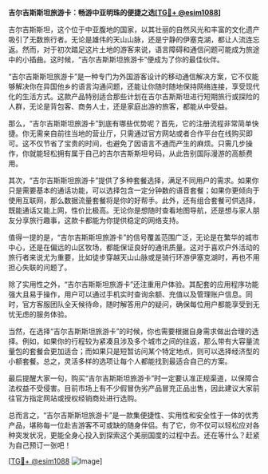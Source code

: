 **吉尔吉斯斯坦旅游卡：畅游中亚明珠的便捷之选[[TG💪+ @esim1088](https://t.me/s/esim1088)]**

吉尔吉斯斯坦，这个位于中亚腹地的国家，以其壮丽的自然风光和丰富的文化遗产吸引了无数旅行者。无论是雄伟的天山山脉，还是宁静的伊塞克湖，都让人流连忘返。然而，对于初次踏足这片土地的游客来说，语言障碍和通信问题可能成为旅途中的小插曲。这时候，“吉尔吉斯斯坦旅游卡”便成为了你的最佳伙伴。

“吉尔吉斯斯坦旅游卡”是一种专门为外国游客设计的移动通信解决方案，它不仅能够解决你在异国他乡的语言沟通问题，还能让你随时随地保持网络连接，享受现代化的生活方式。这款产品特别适合那些计划在吉尔吉斯斯坦进行短期旅行或探险的人群，无论是背包客、商务人士，还是家庭出游的旅客，都能从中受益。

那么，“吉尔吉斯斯坦旅游卡”到底有哪些优势呢？首先，它的注册流程非常简单快捷。你无需亲自前往当地的营业厅，只需通过官方网站或者合作平台在线购买即可。这不仅节省了宝贵的时间，也避免了因语言不通而产生的麻烦。只需几步操作，你就能轻松拥有属于自己的吉尔吉斯斯坦号码，从此告别国际漫游的高额费用。

其次，“吉尔吉斯斯坦旅游卡”提供了多种套餐选择，满足不同用户的需求。如果你只是需要基本的通话功能，可以选择包含一定分钟数的语音套餐；如果你更倾向于使用互联网，那么数据流量套餐将是你的好帮手。此外，还有组合套餐可供选择，既能通话又能上网，性价比极高。无论你是想随时查看地图导航，还是想与家人朋友分享旅行趣事，这款卡都能为你提供稳定的网络支持。

值得一提的是，“吉尔吉斯斯坦旅游卡”的信号覆盖范围广泛，无论是在繁华的城市中心，还是在偏远的山区牧场，都能保证良好的通讯质量。这对于喜欢户外活动的旅行者来说尤为重要，比如徒步穿越天山山脉或是骑行环游伊塞克湖时，再也不用担心失联的问题了。

除了实用性之外，“吉尔吉斯斯坦旅游卡”还注重用户体验。其配套的应用程序功能强大且易于操作，用户可以通过手机实时查询余额、充值以及管理账户信息。同时，官方客服团队全天候待命，随时解答用户的疑问，确保每位用户都能享受到无忧无虑的服务体验。

当然，在选择“吉尔吉斯斯坦旅游卡”的时候，你也需要根据自身需求做出合理的选择。例如，如果你的行程较为紧凑且涉及多个城市之间的往返，那么带有大容量流量包的套餐会更加适合；而如果只是短暂访问某个特定地点，则可以选择经济型的小额套餐。总之，灵活多样的选项让每个人都能找到最适合自己的方案。

最后提醒大家一句，购买“吉尔吉斯斯坦旅游卡”时一定要认准正规渠道，以保障合法权益不受侵害。目前市场上有不少假冒伪劣产品冒充正品出售，因此建议大家前往官方指定网站或授权经销商处进行选购。

总而言之，“吉尔吉斯斯坦旅游卡”是一款集便捷性、实用性和安全性于一体的优秀产品，堪称每一位赴吉游客不可或缺的随身伴侣。有了它，你不仅可以轻松应对各种突发状况，更能全身心投入到探索这个美丽国度的过程中去。还在等什么？赶紧为自己预订一张吧！

[[TG💪+ @esim1088](https://t.me/s/esim1088) ![Image](https://i.postimg.cc/4NQfJmqS/Snipaste-2025-05-13-00-14-12.png)]